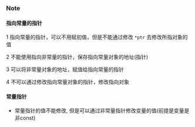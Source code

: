 ### Note

#### 指向常量的指针
1 指向常量的指针，可以不用赋初值，但是不能通过修改 `*ptr` 去修改所指对象的值

2 不能使用指向非常量的指针，保存指向常量对象的地址(指针)

3 可以将非常量对象的地址，赋值给指向常量的指针

4 不可以通过修改指向常量对象的指针，修改指向对象

#### 常量指针
* 常量指针的值不能修改, 但是可以通过非常量指针修改变量的值(前提是变量是非const)